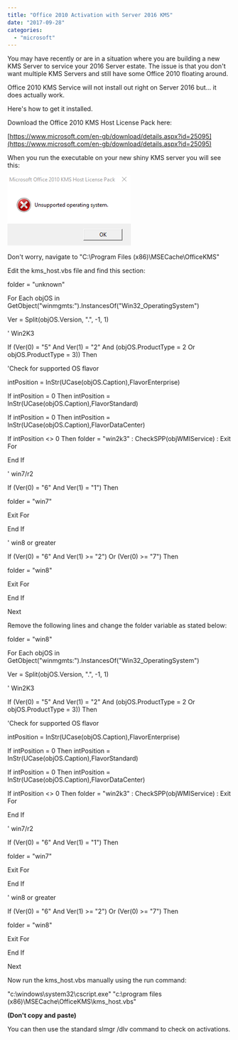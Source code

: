 ```yaml
---
title: "Office 2010 Activation with Server 2016 KMS"
date: "2017-09-28"
categories: 
  - "microsoft"
---
```


You may have recently or are in a situation where you are building a new KMS Server to service your 2016 Server estate. The issue is that you don't want multiple KMS Servers and still have some Office 2010 floating around.

Office 2010 KMS Service will not install out right on Server 2016 but… it does actually work.

Here's how to get it installed.

Download the Office 2010 KMS Host License Pack here:

[https://www.microsoft.com/en-gb/download/details.aspx?id=25095](https://www.microsoft.com/en-gb/download/details.aspx?id=25095)

When you run the executable on your new shiny KMS server you will see this:

![](images/092817_1814_Office2010A1.png)

Don't worry, navigate to "C:\\Program Files (x86)\\MSECache\\OfficeKMS"

Edit the kms\_host.vbs file and find this section:

folder = "unknown"

For Each objOS in GetObject("winmgmts:").InstancesOf("Win32\_OperatingSystem")

Ver = Split(objOS.Version, ".", -1, 1)

' Win2K3

If (Ver(0) = "5" And Ver(1) = "2" And (objOS.ProductType = 2 Or objOS.ProductType = 3)) Then

'Check for supported OS flavor

intPosition = InStr(UCase(objOS.Caption),FlavorEnterprise)

If intPosition = 0 Then intPosition = InStr(UCase(objOS.Caption),FlavorStandard)

If intPosition = 0 Then intPosition = InStr(UCase(objOS.Caption),FlavorDataCenter)

If intPosition <> 0 Then folder = "win2k3" : CheckSPP(objWMIService) : Exit For

End If

' win7/r2

If (Ver(0) = "6" And Ver(1) = "1") Then

folder = "win7"

Exit For

End If

' win8 or greater

If (Ver(0) = "6" And Ver(1) >= "2") Or (Ver(0) >= "7") Then

folder = "win8"

Exit For

End If

Next

Remove the following lines and change the folder variable as stated below:

folder = "win8"

For Each objOS in GetObject("winmgmts:").InstancesOf("Win32\_OperatingSystem")

Ver = Split(objOS.Version, ".", -1, 1)

' Win2K3

If (Ver(0) = "5" And Ver(1) = "2" And (objOS.ProductType = 2 Or objOS.ProductType = 3)) Then

'Check for supported OS flavor

intPosition = InStr(UCase(objOS.Caption),FlavorEnterprise)

If intPosition = 0 Then intPosition = InStr(UCase(objOS.Caption),FlavorStandard)

If intPosition = 0 Then intPosition = InStr(UCase(objOS.Caption),FlavorDataCenter)

If intPosition <> 0 Then folder = "win2k3" : CheckSPP(objWMIService) : Exit For

End If

' win7/r2

If (Ver(0) = "6" And Ver(1) = "1") Then

folder = "win7"

Exit For

End If

' win8 or greater

If (Ver(0) = "6" And Ver(1) >= "2") Or (Ver(0) >= "7") Then

folder = "win8"

Exit For

End If

Next

Now run the kms\_host.vbs manually using the run command:

"c:\\windows\\system32\\cscript.exe" "c:\\program files (x86)\\MSECache\\OfficeKMS\\kms\_host.vbs"

**(Don't copy and paste)**

You can then use the standard slmgr /dlv command to check on activations.
